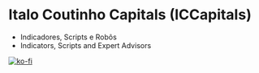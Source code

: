 # Italo Coutinho Capitals (ICCapitals)

- Indicadores, Scripts e Robôs
- Indicators, Scripts and Expert Advisors

[![ko-fi](https://ko-fi.com/img/githubbutton_sm.svg)](https://ko-fi.com/O4O8C3WGY)
